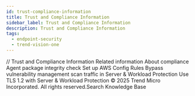 ```yaml
---
id: trust-compliance-information
title: Trust and Compliance Information
sidebar_label: Trust and Compliance Information
description: Trust and Compliance Information
tags:
  - endpoint-security
  - trend-vision-one
---
```


/*<![CDATA[*/ $('#title').html($('meta[name=map-description]').attr('content')); /*]]>*/ Trust and Compliance Information Related information About compliance Agent package integrity check Set up AWS Config Rules Bypass vulnerability management scan traffic in Server & Workload Protection Use TLS 1.2 with Server & Workload Protection © 2025 Trend Micro Incorporated. All rights reserved.Search Knowledge Base